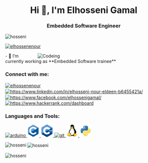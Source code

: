 <h1 align="center">Hi 👋, I'm Elhosseni Gamal</h1>
<h3 align="center">Embedded Software Engineer</h3>

<p align="left"> <img src="https://komarev.com/ghpvc/?username=hosseni&label=Profile%20views&color=0e75b6&style=flat" alt="hosseni" /> </p>

<p align="left"> <a href="https://twitter.com/elhossenenour" target="blank"><img src="https://img.shields.io/twitter/follow/elhossenenour?logo=twitter&style=for-the-badge" alt="elhossenenour" /></a> </p>

<img align="right" alt="Codeing" width="400" src="https://www.nicepng.com/png/detail/319-3193035_technology-clipart-software-engineer-.png">
- 🔭 I’m currently working as **Embedded Software trainee**

<h3 align="left">Connect with me:</h3>
<p align="left">
<a href="https://twitter.com/elhossenenour" target="blank"><img align="center" src="https://raw.githubusercontent.com/rahuldkjain/github-profile-readme-generator/master/src/images/icons/Social/twitter.svg" alt="elhossenenour" height="30" width="40" /></a>
<a href="https://linkedin.com/in/https://www.linkedin.com/in/elhosseni-nour-eldeen-b6455421a/" target="blank"><img align="center" src="https://raw.githubusercontent.com/rahuldkjain/github-profile-readme-generator/master/src/images/icons/Social/linked-in-alt.svg" alt="https://www.linkedin.com/in/elhosseni-nour-eldeen-b6455421a/" height="30" width="40" /></a>
<a href="https://fb.com/https://www.facebook.com/elhossenigamal/" target="blank"><img align="center" src="https://raw.githubusercontent.com/rahuldkjain/github-profile-readme-generator/master/src/images/icons/Social/facebook.svg" alt="https://www.facebook.com/elhossenigamal/" height="30" width="40" /></a>
<a href="https://www.hackerrank.com/https://www.hackerrank.com/dashboard" target="blank"><img align="center" src="https://raw.githubusercontent.com/rahuldkjain/github-profile-readme-generator/master/src/images/icons/Social/hackerrank.svg" alt="https://www.hackerrank.com/dashboard" height="30" width="40" /></a>
</p>

<h3 align="left">Languages and Tools:</h3>
<p align="left"> <a href="https://www.arduino.cc/" target="_blank" rel="noreferrer"> <img src="https://cdn.worldvectorlogo.com/logos/arduino-1.svg" alt="arduino" width="40" height="40"/> </a> <a href="https://www.cprogramming.com/" target="_blank" rel="noreferrer"> <img src="https://raw.githubusercontent.com/devicons/devicon/master/icons/c/c-original.svg" alt="c" width="40" height="40"/> </a> <a href="https://www.w3schools.com/cpp/" target="_blank" rel="noreferrer"> <img src="https://raw.githubusercontent.com/devicons/devicon/master/icons/cplusplus/cplusplus-original.svg" alt="cplusplus" width="40" height="40"/> </a> <a href="https://git-scm.com/" target="_blank" rel="noreferrer"> <img src="https://www.vectorlogo.zone/logos/git-scm/git-scm-icon.svg" alt="git" width="40" height="40"/> </a> <a href="https://www.linux.org/" target="_blank" rel="noreferrer"> <img src="https://raw.githubusercontent.com/devicons/devicon/master/icons/linux/linux-original.svg" alt="linux" width="40" height="40"/> </a> <a href="https://www.python.org" target="_blank" rel="noreferrer"> <img src="https://raw.githubusercontent.com/devicons/devicon/master/icons/python/python-original.svg" alt="python" width="40" height="40"/> </a> </p>

<p><img align="left" src="https://github-readme-stats.vercel.app/api/top-langs?username=hosseni&show_icons=true&locale=en&layout=compact" alt="hosseni" /></p>

<p>&nbsp;<img align="center" src="https://github-readme-stats.vercel.app/api?username=hosseni&show_icons=true&locale=en" alt="hosseni" /></p>

<p><img align="center" src="https://github-readme-streak-stats.herokuapp.com/?user=hosseni&" alt="hosseni" /></p>
